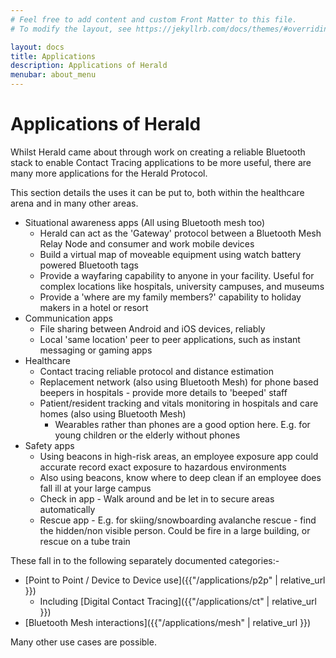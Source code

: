 ```yaml
---
# Feel free to add content and custom Front Matter to this file.
# To modify the layout, see https://jekyllrb.com/docs/themes/#overriding-theme-defaults

layout: docs
title: Applications
description: Applications of Herald
menubar: about_menu
---
```


# Applications of Herald

Whilst Herald came about through work on creating a reliable Bluetooth stack
to enable Contact Tracing applications to be more useful, there are many more
applications for the Herald Protocol.

This section details the uses it can be put to, both within the healthcare
arena and in many other areas.

- Situational awareness apps (All using Bluetooth mesh too)
  - Herald can act as the 'Gateway' protocol between a Bluetooth Mesh Relay Node and consumer and work mobile devices
  - Build a virtual map of moveable equipment using watch battery powered Bluetooth tags
  - Provide a wayfaring capability to anyone in your facility. Useful for complex locations like hospitals, university campuses, and museums
  - Provide a 'where are my family members?' capability to holiday makers in a hotel or resort
- Communication apps
  - File sharing between Android and iOS devices, reliably
  - Local 'same location' peer to peer applications, such as instant messaging or gaming apps
- Healthcare
  - Contact tracing reliable protocol and distance estimation
  - Replacement network (also using Bluetooth Mesh) for phone based beepers in hospitals - provide more details to 'beeped' staff
  - Patient/resident tracking and vitals monitoring in hospitals and care homes (also using Bluetooth Mesh)
    - Wearables rather than phones are a good option here. E.g. for young children or the elderly without phones
- Safety apps
  - Using beacons in high-risk areas, an employee exposure app could accurate record exact exposure to hazardous environments
  - Also using beacons, know where to deep clean if an employee does fall ill at your large campus
  - Check in app - Walk around and be let in to secure areas automatically
  - Rescue app - E.g. for skiing/snowboarding avalanche rescue - find the hidden/non visible person. Could be fire in a large building, or rescue on a tube train

These fall in to the following separately documented categories:-

- [Point to Point / Device to Device use]({{"/applications/p2p" | relative_url }})
  - Including [Digital Contact Tracing]({{"/applications/ct" | relative_url }})
- [Bluetooth Mesh interactions]({{"/applications/mesh" | relative_url }})

Many other use cases are possible.
